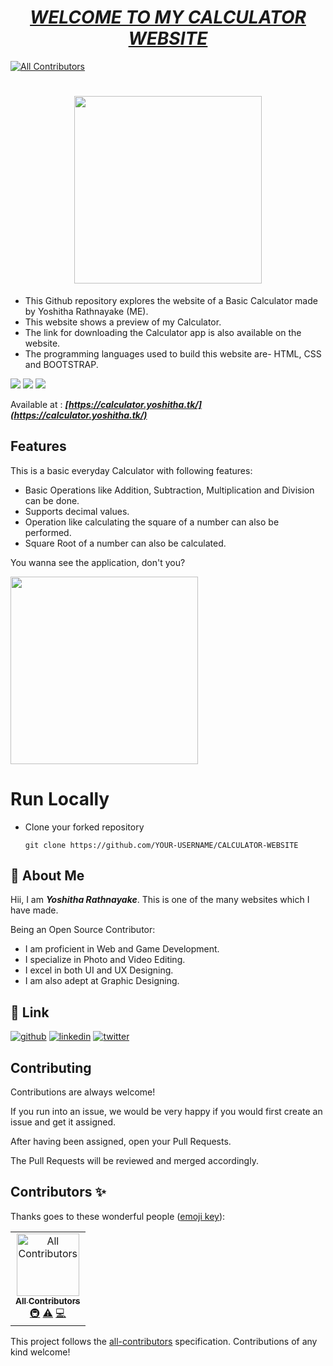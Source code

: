 # <div align="center"><a href="https://calculator.yoshitha.tk/"><b><i>WELCOME TO MY CALCULATOR WEBSITE</i></b></a></div>
<!-- ALL-CONTRIBUTORS-BADGE:START - Do not remove or modify this section -->
[![All Contributors](https://img.shields.io/badge/all_contributors-1-orange.svg?style=flat-square)](#contributors-)
<!-- ALL-CONTRIBUTORS-BADGE:END -->

# <div align="center"><img src="https://raw.githubusercontent.com/YoshithaRathnayake/NEW-YOSHITHA-WEBSITE/main/assets/img/Yoshitha%20Rathnayake%201.png" width="300px"></div>

- This Github repository explores the website of a Basic Calculator made by Yoshitha Rathnayake (ME).
- This website shows a preview of my Calculator. 
- The link for downloading the Calculator app is also available on the website.
- The programming languages used to build this website are- HTML, CSS and BOOTSTRAP.

<a href="https://www.w3schools.com/html/"><img src="https://img.icons8.com/color/48/000000/html-5--v1.png"/><a> 
<a href="https://www.w3schools.com/css/"><img src="https://img.icons8.com/color/48/000000/css3.png"/><a>
 <a href="https://www.w3schools.com/bootstrap/"><img src="https://img.icons8.com/color/48/000000/bootstrap.png"/><a>

Available at : <b><i>[https://calculator.yoshitha.tk/](https://calculator.yoshitha.tk/)</i></b>



## Features
This is a basic everyday Calculator with following features:
- Basic Operations like Addition, Subtraction, Multiplication and Division can be done.
- Supports decimal values.
- Operation like calculating the square of a number can also be performed.
- Square Root of a number can also be calculated.


 <div >
<p>You wanna see the application, don't you?</p>
<img src="assets\img\Calculator_Img.jpg" width="300px" ></div>


# Run Locally

- Clone your forked repository
  ```
  git clone https://github.com/YOUR-USERNAME/CALCULATOR-WEBSITE
  ```

  
## 🚀 About Me
Hii, I am _**Yoshitha Rathnayake**_. This is one of 
the many websites which I have made.
 
Being an Open Source Contributor:
- I am proficient in Web and Game Development.
- I specialize in Photo and Video Editing.
- I excel in both UI and UX Designing. 
- I am also adept at Graphic Designing.



## 🔗 Link
[![github](https://img.shields.io/badge/GitHub-100000?style=for-the-badge&logo=github&logoColor=white)](https://github.com/YoshithaRathnayake)
[![linkedin](https://img.shields.io/badge/GitLab-330F63?style=for-the-badge&logo=gitlab&logoColor=white)](https://gitlab.com/YoshithaRathnayake)
[![twitter](https://img.shields.io/badge/twitter-1DA1F2?style=for-the-badge&logo=twitter&logoColor=white)](https://twitter.com/Yoshitha2008)




## Contributing

Contributions are always welcome!

If you run into an issue, we would be very happy if you would first create an issue and get it assigned.

After having been assigned, open your Pull Requests.

The Pull Requests will be reviewed and merged accordingly.






## Contributors ✨

Thanks goes to these wonderful people ([emoji key](https://allcontributors.org/docs/en/emoji-key)):

<!-- ALL-CONTRIBUTORS-LIST:START - Do not remove or modify this section -->
<!-- prettier-ignore-start -->
<!-- markdownlint-disable -->
<table>
  <tbody>
    <tr>
      <td align="center"><a href="https://allcontributors.org"><img src="https://avatars.githubusercontent.com/u/46410174?v=4?s=100" width="100px;" alt="All Contributors"/><br /><sub><b>All Contributors</b></sub></a><br /><a href="#infra-all-contributors" title="Infrastructure (Hosting, Build-Tools, etc)">🚇</a> <a href="https://github.com/YoshithaRathnayake/CALCULATOR-WEBSITE/commits?author=all-contributors" title="Tests">⚠️</a> <a href="https://github.com/YoshithaRathnayake/CALCULATOR-WEBSITE/commits?author=all-contributors" title="Code">💻</a></td>
    </tr>
  </tbody>
</table>

<!-- markdownlint-restore -->
<!-- prettier-ignore-end -->

<!-- ALL-CONTRIBUTORS-LIST:END -->

This project follows the [all-contributors](https://github.com/all-contributors/all-contributors) specification. Contributions of any kind welcome!